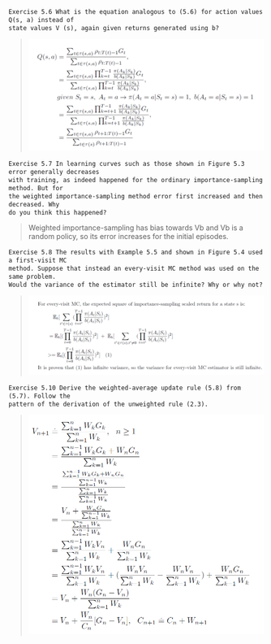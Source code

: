 ```
Exercise 5.6 What is the equation analogous to (5.6) for action values Q(s, a) instead of
state values V (s), again given returns generated using b?
```
> ![](figures/exercise_5-6.png "Exercise 5.6")

```
Exercise 5.7 In learning curves such as those shown in Figure 5.3 error generally decreases
with training, as indeed happened for the ordinary importance-sampling method. But for
the weighted importance-sampling method error first increased and then decreased. Why
do you think this happened?
```
> Weighted importance-sampling has bias towards Vb and Vb is a random policy, so its error increases for the initial episodes.

```
Exercise 5.8 The results with Example 5.5 and shown in Figure 5.4 used a first-visit MC
method. Suppose that instead an every-visit MC method was used on the same problem.
Would the variance of the estimator still be infinite? Why or why not?
```
> ![](figures/exercise_5-8.png "Exercise 5.8")

```
Exercise 5.10 Derive the weighted-average update rule (5.8) from (5.7). Follow the
pattern of the derivation of the unweighted rule (2.3).
```
> ![](figures/exercise_5-10.png "Exercise 5.10")
